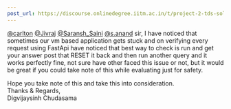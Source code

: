 ```yaml
---
post_url: https://discourse.onlinedegree.iitm.ac.in/t/project-2-tds-solver-discussion-thread/169029/323
---
```

[@carlton](/u/carlton) [@Jivraj](/u/jivraj) [@Saransh\_Saini](/u/saransh_saini) [@s.anand](/u/s.anand) sir, I have noticed that sometimes our vm based application gets stuck and on verifying every request using FastApi have noticed that best way to check is run and get your answer post that RESET it back and then run another query and it works perfectly fine, not sure have other faced this issue or not, but it would be great if you could take note of this while evaluating just for safety.

Hope you take note of this and take this into consideration.  
Thanks & Regards,  
Digvijaysinh Chudasama